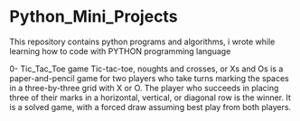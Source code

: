 # Python_Mini_Projects
This repository contains python programs and algorithms, i wrote while learning how to code with PYTHON programming language


0- Tic_Tac_Toe game
  Tic-tac-toe, noughts and crosses, or Xs and Os is a paper-and-pencil game for two players who take turns marking the spaces in a three-by-three grid with X or O. The     player who succeeds in placing three of their marks in a horizontal, vertical, or diagonal row is the winner. It is a solved game, with a forced draw assuming best       play from both players.
